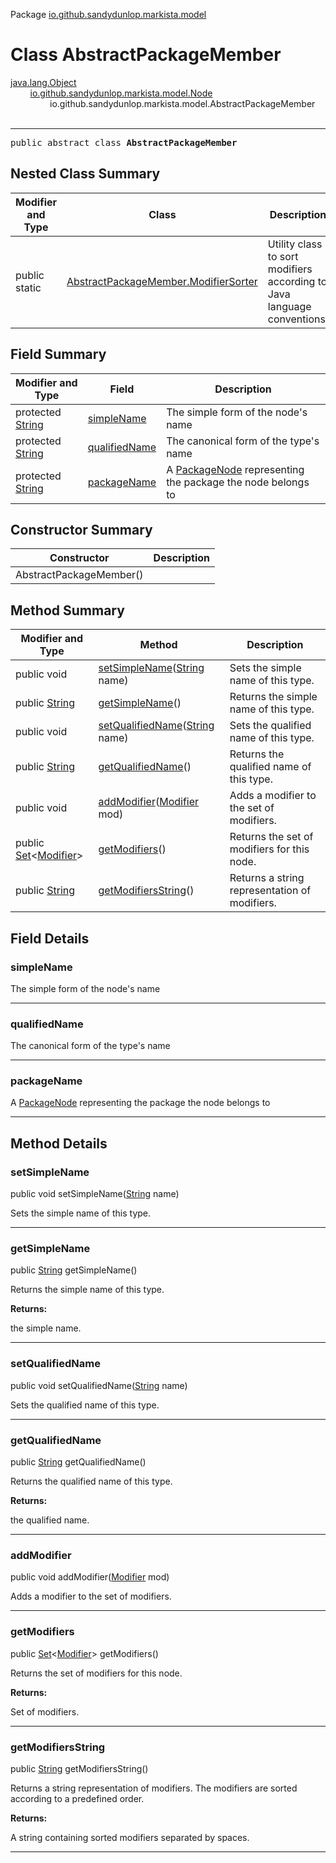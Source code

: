 Package [io.github.sandydunlop.markista.model](index.md)

# Class AbstractPackageMember
[java.lang.Object](https://docs.oracle.com/en/java/javase/24/docs/api/java.base/java/lang/Object.html)<br/>
        [io.github.sandydunlop.markista.model.Node](Node.md)<br/>
                io.github.sandydunlop.markista.model.AbstractPackageMember<br/>
<br/>

----

<span style="font-family: monospace;">public abstract class __AbstractPackageMember__</span>


## Nested Class Summary

| Modifier and Type | Class                                                                           | Description                                                             |
|-------------------|---------------------------------------------------------------------------------|-------------------------------------------------------------------------|
| public static     | [AbstractPackageMember.ModifierSorter](AbstractPackageMember.ModifierSorter.md) | Utility class to sort modifiers according to Java language conventions. |

## Field Summary

| Modifier and Type                                                                                      | Field                           | Description                                                                  |
|--------------------------------------------------------------------------------------------------------|---------------------------------|------------------------------------------------------------------------------|
| protected [String](https://docs.oracle.com/en/java/javase/24/docs/api/java.base/java/lang/String.html) | [simpleName](#simplename)       | The simple form of the node's name                                           |
| protected [String](https://docs.oracle.com/en/java/javase/24/docs/api/java.base/java/lang/String.html) | [qualifiedName](#qualifiedname) | The canonical form of the type's name                                        |
| protected [String](https://docs.oracle.com/en/java/javase/24/docs/api/java.base/java/lang/String.html) | [packageName](#packagename)     | A [PackageNode](PackageNode.md) representing the package the node belongs to |

## Constructor Summary

| Constructor             | Description |
|-------------------------|-------------|
| AbstractPackageMember() |             |

## Method Summary

| Modifier and Type                                                                                                      | Method                                                                                                                                   | Description                                   |
|------------------------------------------------------------------------------------------------------------------------|------------------------------------------------------------------------------------------------------------------------------------------|-----------------------------------------------|
| public void                                                                                                            | [setSimpleName](#setsimplename)([String](https://docs.oracle.com/en/java/javase/24/docs/api/java.base/java/lang/String.html) name)       | Sets the simple name of this type.            |
| public [String](https://docs.oracle.com/en/java/javase/24/docs/api/java.base/java/lang/String.html)                    | [getSimpleName](#getsimplename)()                                                                                                        | Returns the simple name of this type.         |
| public void                                                                                                            | [setQualifiedName](#setqualifiedname)([String](https://docs.oracle.com/en/java/javase/24/docs/api/java.base/java/lang/String.html) name) | Sets the qualified name of this type.         |
| public [String](https://docs.oracle.com/en/java/javase/24/docs/api/java.base/java/lang/String.html)                    | [getQualifiedName](#getqualifiedname)()                                                                                                  | Returns the qualified name of this type.      |
| public void                                                                                                            | [addModifier](#addmodifier)([Modifier](Modifier.md) mod)                                                                                 | Adds a modifier to the set of modifiers.      |
| public [Set](https://docs.oracle.com/en/java/javase/24/docs/api/java.base/java/util/Set.html)<[Modifier](Modifier.md)> | [getModifiers](#getmodifiers)()                                                                                                          | Returns the set of modifiers for this node.   |
| public [String](https://docs.oracle.com/en/java/javase/24/docs/api/java.base/java/lang/String.html)                    | [getModifiersString](#getmodifiersstring)()                                                                                              | Returns a string representation of modifiers. |

## Field Details

### simpleName

The simple form of the node's name


---

### qualifiedName

The canonical form of the type's name


---

### packageName

A [PackageNode](PackageNode.md) representing the package the node belongs to


---


## Method Details

### setSimpleName

public void setSimpleName([String](https://docs.oracle.com/en/java/javase/24/docs/api/java.base/java/lang/String.html) name)

Sets the simple name of this type.


---

### getSimpleName

public [String](https://docs.oracle.com/en/java/javase/24/docs/api/java.base/java/lang/String.html) getSimpleName()

Returns the simple name of this type.

**Returns:**

the simple name.


---

### setQualifiedName

public void setQualifiedName([String](https://docs.oracle.com/en/java/javase/24/docs/api/java.base/java/lang/String.html) name)

Sets the qualified name of this type.


---

### getQualifiedName

public [String](https://docs.oracle.com/en/java/javase/24/docs/api/java.base/java/lang/String.html) getQualifiedName()

Returns the qualified name of this type.

**Returns:**

the qualified name.


---

### addModifier

public void addModifier([Modifier](Modifier.md) mod)

Adds a modifier to the set of modifiers.


---

### getModifiers

public [Set](https://docs.oracle.com/en/java/javase/24/docs/api/java.base/java/util/Set.html)<[Modifier](Modifier.md)> getModifiers()

Returns the set of modifiers for this node.

**Returns:**

Set of modifiers.


---

### getModifiersString

public [String](https://docs.oracle.com/en/java/javase/24/docs/api/java.base/java/lang/String.html) getModifiersString()

Returns a string representation of modifiers.
The modifiers are sorted according to a predefined order.

**Returns:**

A string containing sorted modifiers separated by spaces.


---

